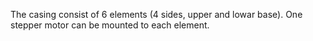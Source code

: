 The casing consist of 6 elements (4 sides, upper and lowar base). One stepper motor can be mounted to each element.
